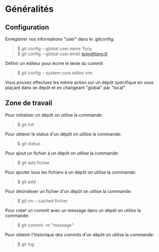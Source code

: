 # Généralités
## Configuration
Enregistrer vos informations "user" dans le .gitconfig:
> $ git config --global user.name Tony  
> $ git config --global user.email tony@tony.fr

Définir un éditeur pour écrire le texte du commit
> $ git config --system core.editor vim

Vous pouvez effectuez les même action sur un dépôt spécifique en vous plaçant dans se dépôt et en changeant "global" par "local".

## Zone de travail
Pour initialiser un dépôt on utilise la commande:
> $ git init

Pour obtenir le status d'un dépôt on utilise la commande:
> $ git status

Pour ajout un fichier à un dépôt on utilise la commande:
> $ git add fichier

Pour ajouter tous les fichiers à un dépôt on utilise la commande:
> $ git add .

Pour désindexer un fichier d'un dépôt on utilise la commande:
> $ git rm --cached fichier

Pour créer un commit avec un message dans un dépôt on utilise la commande:
> $ git commit -m "message"

Pour obtenir l'historique des commits d'un dépôt on utilise la commande:
> $ git log
